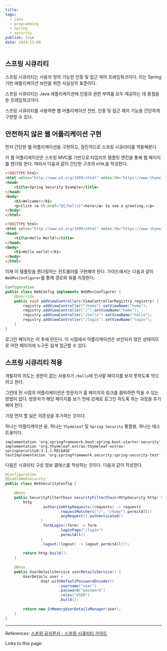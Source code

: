 ```yaml
---
title: 
tags:
  - java
  - programming
  - spring
  - security
publish: true
date: 2024-12-06
---
```

## 스프링 시큐리티
스프링 시큐리티는 사용자 정의 가능한 인증 및 접근 제어 프레임워크이다. 이는 Spring 기반 애플리케이션 보안을 위한 사실상의 표준이다. 

스프링 시큐리티는 Java 애플리케이션에 인증과 권한 부여를 모두 제공하는 데 중점을 둔 프레임워크이다.

스프링 시큐리티를 사용하면 웹 어플리케이션 전반, 인증 및 접근 제어 기능을 간단하게 구현할 수 있다.

## 안전하지 않은 웹 어플리케이션 구현
먼저 간단한 웹 어플리케이션을 구현하고, 점진적으로 스프링 시큐리티를 적용해본다.

이 웹 어플리케이션은 스프링 MVC를 기반으로 타임리프 템플릿 엔진을 통해 웹 페이지를 렌더링 한다. 따라서 다음과 같이 간단한 구조의 `HTML`을 작성한다.

```html title="home.html"
<!DOCTYPE html>  
<html xmlns="http://www.w3.org/1999/xhtml" xmlns:th="https://www.thymeleaf.org">  
<head>  
    <title>Spring Security Example</title>  
</head>  
<body>  
    <h1>Welcome!</h1>  
    <p>Click <a th:href="@{/hello}">here</a> to see a greeting.</p>  
</body>  
</html>
```

```html title="hello.html"
<!DOCTYPE html>  
<html xmlns="http://www.w3.org/1999/xhtml" xmlns:th="https://www.thymeleaf.org">  
<head>  
    <title>Hello World!</title>  
</head>  
<body>  
    <h1>Hello world!</h1>  
</body>  
</html>
```

이제 이 템플릿을 렌더링하는 컨트롤러를 구현해야 한다. 가이드에서는 다음과 같이 `WebMvcConfigurer`를 통해 경로와 뷰를 지정한다.

```java
Configuration  
public class WebConfig implements WebMvcConfigurer {  
    @Override  
    public void addViewControllers(ViewControllerRegistry registry) {  
        registry.addViewController("/home").setViewName("home");  
        registry.addViewController("/").setViewName("home");  
        registry.addViewController("/hello").setViewName("hello");  
        registry.addViewController("/login").setViewName("login");  
    }  
}
```

로그인 페이지는 이 후에 만든다. 이 시점에서 어플리케이션은 보안되지 않은 상태이므로 어떤 페이지에 누구든 쉽게 접근할 수 있다.

## 스프링 시큐리티 적용
개발자의 의도는 권한이 없는 사용자가 `/hello`에 인사말 페이지를 보지 못하도록 막으려고 한다.

그런데 현 시점의 어플리케이션은 방문자가 홈 페이지의 링크를 클릭하면 막을 수 있는 방법이 없다. 방문자가 해당 페이지를 보기 전에 강제로 로그인 하도록 하는 과정을 추가해야 한다.

가장 먼저 할 일은 의존성을 추가하는 것이다.

하나는 어플리케이션 용, 하나는 `Thymeleaf` 및 `Spring Security` 통합용, 하나는 테스트용이다.

```
implementation 'org.springframework.boot:spring-boot-starter-security' 
implementation 'org.thymeleaf.extras:thymeleaf-extras-springsecurity6:3.1.2.RELEASE' 
testImplementation 'org.springframework.security:spring-security-test'
```

다음은 시큐리티 구성 정보 클래스를 작성하는 것이다. 다음과 같이 작성한다.

```java
@Configuration  
@EnableWebSecurity  
public class WebSecurityConfig {  
  
    @Bean  
    public SecurityFilterChain securityFilterChain(HttpSecurity http) throws Exception {  
        http  
                .authorizeHttpRequests((requests) -> requests  
                        .requestMatchers("/", "/home").permitAll()  
                        .anyRequest().authenticated()  
                )  
                .formLogin((form) -> form  
                        .loginPage("/login")  
                        .permitAll()  
                )  
                .logout((logout) -> logout.permitAll());  
  
        return http.build();  
    }  
  
    @Bean  
    public UserDetailsService userDetailsService() {  
        UserDetails user =  
                User.withDefaultPasswordEncoder()  
                        .username("user")  
                        .password("password")  
                        .roles("USER")  
                        .build();  
  
        return new InMemoryUserDetailsManager(user);  
    }  
}
```

---
References: [스프링 공식문서 - 스프링 시큐리티 가이드](https://spring.io/guides/gs/securing-web)

Links to this page: 
